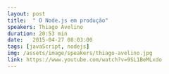 ```yaml
---
layout: post
title:  " O Node.js em produção"
speakers: Thiago Avelino
duration: 20:53 min
date:   2015-04-27 08:03:00
tags: [javaScript, nodejs]
img: /assets/image/speakers/thiago-avelino.jpg
link: https://www.youtube.com/watch?v=9SL1BeMLxdo
---
```

